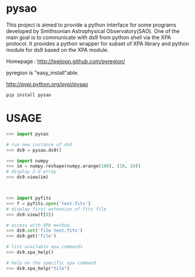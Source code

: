 pysao
=====

This project is aimed to provide a python interface for some programs
developed by Smithsonian Astrophysical Observatory(SAO). One of the
main goal is to communicate with ds9 from python shell via the XPA
protocol. It provides a python wrapper for subset of XPA library and
python module for ds9 based on the XPA module.

Homepage : http://leejjoon.github.com/pyregion/

pyregion is "easy_install"able.

http://pypi.python.org/pypi/pysao

```
pip install pysao
```

USAGE
=====


```python
>>> import pysao

# run new instance of ds9
>>> ds9 = pysao.ds9()

>>> import numpy
>>> im = numpy.reshape(numpy.arange(100), (10, 10))
# display 2-d array
>>> ds9.view(im)



>>> import pyfits
>>> f = pyfits.open('test.fits')
# display first extension of fits file
>>> ds9.view(f[0])

# access with XPA method. 
>>> ds9.set('file test.fits')
>>> ds9.get('file')

# list available xpa commands
>>> ds9.xpa_help()

# help on the specific xpa command
>>> ds9.xpa_help("tile")
```

